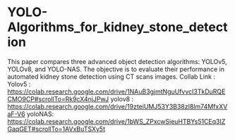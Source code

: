# YOLO-Algorithms_for_kidney_stone_detection
This paper compares three advanced object detection algorithms: YOLOv5, YOLOv8, and YOLO-NAS. The objective is to evaluate their performance in automated kidney stone detection using CT scans images.
Collab Link :
Yolov5 : https://colab.research.google.com/drive/1NAuB3gjmtNguUfvvcI3TkDuRQECMO9CP#scrollTo=Rk9cX4njJPwJ
yolov8 : https://colab.research.google.com/drive/19zteiUMJ53Y3B38zI8lm74MfxXVaF-V6
yoloNAS: https://colab.research.google.com/drive/1bWS_ZPxcwSjeuHTBYs51CEq3IZGaqGET#scrollTo=1AVxBuTSXy5t 
